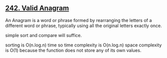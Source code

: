 ## [242. Valid Anagram](https://leetcode.com/problems/valid-anagram/description/)

An Anagram is a word or phrase formed by rearranging the letters of a different word or phrase, typically using all the original letters exactly once.

simple sort and compare will suffice.

sorting is O(n.log.n) time so time complexity is O(n.log.n)
space complexity is O(1) because the function does not store any of its own values.
